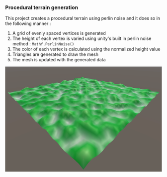 ### Procedural terrain generation

This project creates a procedural terrain using perlin noise and it does so in the following manner :

1. A grid of evenly spaced vertices is generated
2. The height of each vertex is varied using unity's built in perlin noise method : `Mathf.PerlinNoise()`
3. The color of each vertex is calculated using the normalized height value
4. Triangles are generated to draw the mesh
5. The mesh is updated with the generated data 

![Demo](https://github.com/sameerad2001/ProceduralTerrainGeneration/blob/master/Demo/DemoImage.png)
